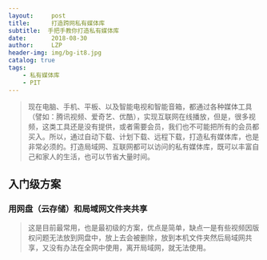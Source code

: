 ```yaml
---
layout:     post
title:      打造跨网私有媒体库
subtitle:  手把手教你打造私有媒体库
date:       2018-08-30
author:     LZP
header-img: img/bg-it8.jpg
catalog: true
tags:
    - 私有媒体库
    - PIT
---
```



> 现在电脑、手机、平板、以及智能电视和智能音箱，都通过各种媒体工具（譬如：腾讯视频、爱奇艺、优酷），实现互联网在线播放，但是，很多视频，这类工具还是没有提供，或者需要会员，我们也不可能把所有的会员都买入。所以，通过自动下载、计划下载、远程下载，打造私有媒体库，也是非常必须的。打造局域网、互联网都可以访问的私有媒体库，既可以丰富自己和家人的生活，也可以节省大量时间。


## 入门级方案

### 用网盘（云存储）和局域网文件夹共享

> 这是目前最常用，也是最初级的方案，优点是简单，缺点一是有些视频因版权问题无法放到网盘中，放上去会被删除，放到本机文件夹然后局域网共享，又没有办法在全网中使用，离开局域网，就无法使用。